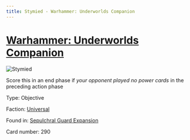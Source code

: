 ```yaml
---
title: Stymied - Warhammer: Underworlds Companion
---
```


# [Warhammer: Underworlds Companion](https://guidokessels.github.io/wh-underworlds)

  

![Stymied](https://warhammerunderworlds.com/wp-content/uploads/sites/6/2017/12/290_ENG-Stymied.png)

Score this in an end phase if <i>your opponent played no power cards</i> in the preceding action phase

Type: Objective

Faction: [Universal](https://guidokessels.github.io/wh-underworlds/factions/universal)

Found in: [Sepulchral Guard Expansion](https://guidokessels.github.io/wh-underworlds/locations/sepulchral-guard-expansion)

Card number: 290
